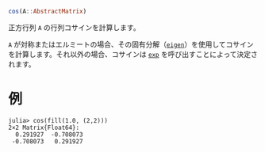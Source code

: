 ```julia
cos(A::AbstractMatrix)
```

正方行列 `A` の行列コサインを計算します。

`A` が対称またはエルミートの場合、その固有分解（[`eigen`](@ref)）を使用してコサインを計算します。それ以外の場合、コサインは [`exp`](@ref) を呼び出すことによって決定されます。

# 例

```jldoctest
julia> cos(fill(1.0, (2,2)))
2×2 Matrix{Float64}:
  0.291927  -0.708073
 -0.708073   0.291927
```

